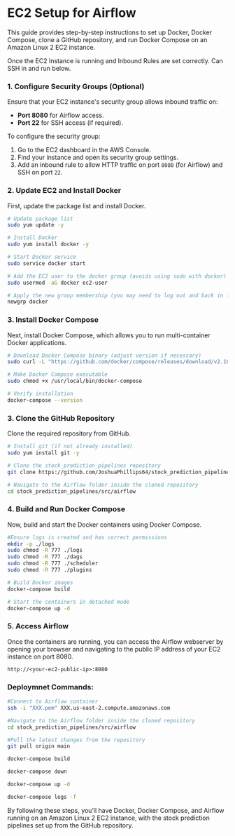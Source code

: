 # EC2 Setup for Airflow

This guide provides step-by-step instructions to set up Docker, Docker Compose, clone a GitHub repository, and run Docker Compose on an Amazon Linux 2 EC2 instance.

Once the EC2 Instance is running and Inbound Rules are set correctly. Can SSH in and run below.

### 1. Configure Security Groups (Optional)

Ensure that your EC2 instance's security group allows inbound traffic on:
- **Port 8080** for Airflow access.
- **Port 22** for SSH access (if required).

To configure the security group:
1. Go to the EC2 dashboard in the AWS Console.
2. Find your instance and open its security group settings.
3. Add an inbound rule to allow HTTP traffic on port `8080` (for Airflow) and SSH on port `22`.

### 2. Update EC2 and Install Docker

First, update the package list and install Docker.

```bash
# Update package list
sudo yum update -y

# Install Docker
sudo yum install docker -y

# Start Docker service
sudo service docker start

# Add the EC2 user to the docker group (avoids using sudo with docker)
sudo usermod -aG docker ec2-user

# Apply the new group membership (you may need to log out and back in for this to take effect)
newgrp docker
```

### 3. Install Docker Compose

Next, install Docker Compose, which allows you to run multi-container Docker applications.

```bash
# Download Docker Compose binary (adjust version if necessary)
sudo curl -L "https://github.com/docker/compose/releases/download/v2.10.1/docker-compose-$(uname -s)-$(uname -m)" -o /usr/local/bin/docker-compose

# Make Docker Compose executable
sudo chmod +x /usr/local/bin/docker-compose

# Verify installation
docker-compose --version
```

### 3. Clone the GitHub Repository

Clone the required repository from GitHub.

```bash
# Install git (if not already installed)
sudo yum install git -y

# Clone the stock_prediction_pipelines repository
git clone https://github.com/JoshuaPhillips64/stock_prediction_pipelines.git

# Navigate to the Airflow folder inside the cloned repository
cd stock_prediction_pipelines/src/airflow
```

### 4. Build and Run Docker Compose

Now, build and start the Docker containers using Docker Compose.

```bash
#Ensure logs is created and has correct permissions
mkdir -p ./logs
sudo chmod -R 777 ./logs
sudo chmod -R 777 ./dags
sudo chmod -R 777 ./scheduler
sudo chmod -R 777 ./plugins

# Build Docker images
docker-compose build

# Start the containers in detached mode
docker-compose up -d
```

### 5. Access Airflow

Once the containers are running, you can access the Airflow webserver by opening your browser and navigating to the public IP address of your EC2 instance on port 8080.

```
http://<your-ec2-public-ip>:8080
```

### Deploymnet Commands:

```bash
#Connect to Airflow container
ssh -i "XXX.pem" XXX.us-east-2.compute.amazonaws.com

#Navigate to the Airflow folder inside the cloned repository
cd stock_prediction_pipelines/src/airflow

#Pull the latest changes from the repository
git pull origin main

docker-compose build

docker-compose down

docker-compose up -d

docker-compose logs -f
```

By following these steps, you’ll have Docker, Docker Compose, and Airflow running on an Amazon Linux 2 EC2 instance, with the stock prediction pipelines set up from the GitHub repository.